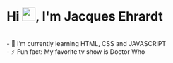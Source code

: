 <h1 align="left">Hi <img src="https://raw.githubusercontent.com/kaueMarques/kaueMarques/master/hi.gif" width="30px">, I'm Jacques Ehrardt</h1>
<br>
- 🌱 I’m currently learning HTML, CSS and JAVASCRIPT
<br>
- ⚡ Fun fact: My favorite tv show is Doctor Who
<!--
**Jacquesehrardt/jacquesehrardt** is a ✨ _special_ ✨ repository because its `README.md` (this file) appears on your GitHub profile.

Here are some ideas to get you started:

- 🔭 I’m currently working on ...
- 🌱 I’m currently learning ...
- 👯 I’m looking to collaborate on ...
- 🤔 I’m looking for help with ...
- 💬 Ask me about ...
- 📫 How to reach me: ...
- 😄 Pronouns: ...
- ⚡ Fun fact: ...
-->
